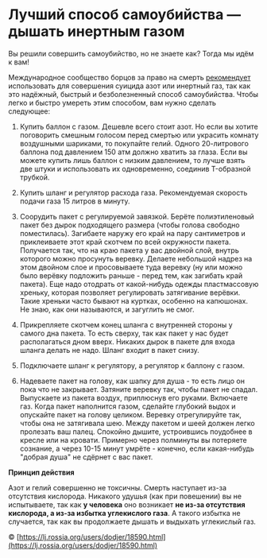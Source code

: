 Лучший способ самоубийства — дышать инертным газом
====

Вы решили совершить самоубийство, но не знаете как? Тогда мы идём к вам!

Международное сообщество борцов за право на смерть [рекомендует](http://en.wikipedia.org/wiki/Suicide_bag) использовать для совершения суицида азот или инертный газ, так как это надёжный, быстрый и безболезненный способ самоубийства. Чтобы легко и быстро умереть этим способом, вам нужно сделать следующее:

1) Купить баллон с газом. Дешевле всего стоит азот. Но если вы хотите поговорить смешным голосом перед смертью или украсить комнату воздушными шариками, то покупайте гелий. Одного 20-литрового баллона под давлением 150 атм должно хватить за глаза. Если вы можете купить лишь баллон с низким давлением, то лучше взять две штуки и использовать их одновременно, соединив T-образной трубкой.

2) Купить шланг и регулятор расхода газа. Рекомендуемая скорость подачи газа 15 литров в минуту.

3) Соорудить пакет с регулируемой завязкой. Берёте полиэтиленовый пакет без дырок подходящего размера (чтобы голова свободно поместилась). Загибаете наружу его край на пару сантиметров и приклеиваете этот край скотчем по всей окружности пакета. Получается так, что на краю пакета у вас двойной слой, внутрь которого можно просунуть веревку. Делаете небольшой надрез на этом двойном слое и просовываете туда веревку (ну или можно было верёвку подложить раньше - перед тем, как загибать край пакета). Еще надо отодрать от какой-нибудь одежды пластмассовую хреньку, которая позволяет регулировать затягивание верёвки. Такие хреньки часто бывают на куртках, особенно на капюшонах. Не знаю, как они называются, и загуглить не смог.

4) Прикрепляете скотчем конец шланга с внутренней стороны у самого дна пакета. То есть сверху, так как пакет у нас будет располагаться дном вверх. Никаких дырок в пакете для входа шланга делать не надо. Шланг входит в пакет снизу.

5) Подключаете шланг к регулятору, а регулятор к баллону с газом.

6) Надеваете пакет на голову, как шапку для душа - то есть лицо он пока что не закрывает. Затяните веревку так, чтобы пакет не спадал. Выпускаете из пакета воздух, приплюснув его руками. Включаете газ. Когда пакет наполнится газом, сделайте глубокий выдох и опускайте пакет на голову целиком. Веревку отрегулируйте так, чтобы она не затягивала шею. Между пакетом и шеей должен легко пролезать ваш палец. Спокойно дышите, устроившись поудобнее в кресле или на кровати. Примерно через полминуты вы потеряете сознание, а через 10-15 минут умрёте - конечно, если какая-нибудь "добрая душа" не сдёрнет с вас пакет.

**Принцип действия**

Азот и гелий совершенно не токсичны. Смерть наступает из-за отсутствия кислорода. Никакого удушья (как при повешении) вы не испытываете, так как __у человека__ оно возникает **не из-за отсутствия кислорода, а из-за избытка углекислого газа**. А такого избытка не случается, так как вы продолжаете дышать и выдыхать углекислый газ.

© [https://lj.rossia.org/users/dodjer/18590.html](https://lj.rossia.org/users/dodjer/18590.html)
